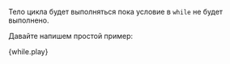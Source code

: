 Тело цикла будет выполняться пока условие в `while` не будет выполнено.

Давайте напишем простой пример:

{while.play}
